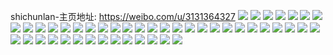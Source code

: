 shichunlan-主页地址: https://weibo.com/u/3131364327 
![](https://wx4.sinaimg.cn/mw2000/baa4d3e7ly1h9ikk17xuwj20u0140qg1.jpg) 
![](https://wx4.sinaimg.cn/mw2000/baa4d3e7ly1h9ikk2s69ij20u01407bu.jpg) 
![](https://wx4.sinaimg.cn/mw2000/baa4d3e7ly1h9ikk44xe3j20u0141k0t.jpg) 
![](https://wx4.sinaimg.cn/mw2000/baa4d3e7ly1h9ikk1mfncj20u0140wrx.jpg) 
![](https://wx4.sinaimg.cn/mw2000/baa4d3e7gy1h4rgi669lfj20u011u47u.jpg) 
![](https://wx4.sinaimg.cn/mw2000/baa4d3e7gy1h4rgi88dqjj21400u0gw1.jpg) 
![](https://wx4.sinaimg.cn/mw2000/baa4d3e7gy1h4rgi9irgvj20u0140jwu.jpg) 
![](https://wx4.sinaimg.cn/mw2000/baa4d3e7gy1h4rgiaoqjnj20u00u0jwm.jpg) 
![](https://wx4.sinaimg.cn/mw2000/baa4d3e7gy1h4rgi8quh9j20u0140q6r.jpg) 
![](https://wx4.sinaimg.cn/mw2000/baa4d3e7gy1h4rgie02lsj20u0140doh.jpg) 
![](https://wx4.sinaimg.cn/mw2000/baa4d3e7gy1h4rgibrvuoj20u014u7fr.jpg) 
![](https://wx4.sinaimg.cn/mw2000/baa4d3e7gy1h4rgicgzc7j20u0140jx2.jpg) 
![](https://wx4.sinaimg.cn/mw2000/baa4d3e7gy1h4rgi52n56j21400u0qda.jpg) 
![](https://wx4.sinaimg.cn/mw2000/baa4d3e7ly1h4p3uaeb89j20u00zqdmd.jpg) 
![](https://wx4.sinaimg.cn/mw2000/baa4d3e7ly1h4p3ubb17jj20u014010s.jpg) 
![](https://wx4.sinaimg.cn/mw2000/baa4d3e7ly1h4p3ubv5enj21400u0grd.jpg) 
![](https://wx4.sinaimg.cn/mw2000/baa4d3e7ly1h4p3ucju2sj20zd0u00xx.jpg) 
![](https://wx4.sinaimg.cn/mw2000/baa4d3e7ly1h4p3uhlsamj20u01sxgpl.jpg) 
![](https://wx4.sinaimg.cn/mw2000/baa4d3e7ly1h4p3ud32t2j20u00xvafi.jpg) 
![](https://wx4.sinaimg.cn/mw2000/baa4d3e7ly1h4p3ui3otsj20u0140n36.jpg) 
![](https://wx4.sinaimg.cn/mw2000/baa4d3e7ly1h4p3uij09wj20u01eg11w.jpg) 
![](https://wx4.sinaimg.cn/mw2000/baa4d3e7ly1h4p3uj9vmej20sy0x0gph.jpg) 
![](https://wx4.sinaimg.cn/mw2000/baa4d3e7ly1h4osfi3m43j20u014012j.jpg) 
![](https://wx4.sinaimg.cn/mw2000/baa4d3e7ly1h4osfixvt9j20u0140wnn.jpg) 
![](https://wx4.sinaimg.cn/mw2000/baa4d3e7ly1h4osfjg2ygj20u014079h.jpg) 
![](https://wx4.sinaimg.cn/mw2000/baa4d3e7ly1h4osflqherj20u0140gui.jpg) 
![](https://wx4.sinaimg.cn/mw2000/baa4d3e7ly1h4osfl1zaij20u0158ais.jpg) 
![](https://wx4.sinaimg.cn/mw2000/baa4d3e7ly1h4osfmcragj20u0140wm3.jpg) 
![](https://wx4.sinaimg.cn/mw2000/baa4d3e7ly1h4g7tpvc8aj22802you0z.jpg) 
![](https://wx4.sinaimg.cn/mw2000/baa4d3e7ly1h4g7ts8judj227n2upe84.jpg) 
![](https://wx4.sinaimg.cn/mw2000/baa4d3e7ly1h4g7tw514lj232m32mb2b.jpg) 
![](https://wx4.sinaimg.cn/mw2000/baa4d3e7ly1h4g7ttntrqj228033nhdw.jpg) 
![](https://wx4.sinaimg.cn/mw2000/baa4d3e7ly1h4g7to1ckvj232m32mb2c.jpg) 
![](https://wx4.sinaimg.cn/mw2000/baa4d3e7ly1h4g7tv0i96j228032rnpf.jpg) 
![](https://wx4.sinaimg.cn/mw2000/baa4d3e7ly1h4g7tzmqtmj2280327npg.jpg) 
![](https://wx4.sinaimg.cn/mw2000/baa4d3e7ly1h4g7u40j45j22c0340kjn.jpg) 
![](https://wx4.sinaimg.cn/mw2000/baa4d3e7ly1h4g7u2ih2mj22802yoe84.jpg) 
![](https://wx4.sinaimg.cn/mw2000/baa4d3e7ly1g5x983iuprj20ty1hcaet.jpg) 
![](https://wx4.sinaimg.cn/mw2000/baa4d3e7ly1g5x984hcqpj20ty1hcq81.jpg) 
![](https://wx4.sinaimg.cn/mw2000/baa4d3e7ly1g5x983ahntj20u014042p.jpg) 
![](https://wx4.sinaimg.cn/mw2000/baa4d3e7ly1g5x986a41fj20ty1hcadt.jpg) 
![](https://wx4.sinaimg.cn/mw2000/baa4d3e7ly1g5wpjf73czj21400u0dpg.jpg) 
![](https://wx4.sinaimg.cn/mw2000/baa4d3e7ly1g5wpjg9znpj21400u0wn7.jpg) 
![](https://wx4.sinaimg.cn/mw2000/baa4d3e7ly1g5wpjdwrugj20u0140n7k.jpg) 
![](https://wx4.sinaimg.cn/mw2000/baa4d3e7ly1g5wpjhcawdj21400u0wo9.jpg) 
![](https://wx4.sinaimg.cn/mw2000/baa4d3e7ly1g5wpji4vvfj21400u0n66.jpg) 

